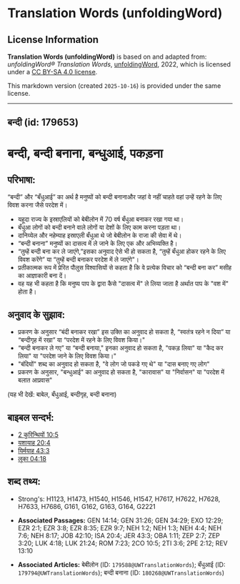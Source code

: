 # Translation Words (unfoldingWord)

## License Information

**Translation Words (unfoldingWord)** is based on and adapted from: _unfoldingWord® Translation Words_, [unfoldingWord](https://unfoldingword.org/utw), 2022, which is licensed under a [CC BY-SA 4.0 license](https://creativecommons.org/licenses/by-sa/4.0/legalcode.en).

This markdown version (created `2025-10-16`) is provided under the same license.



--------------------------------

## बन्दी (id: 179653)

बन्दी, बन्दी बनाना, बन्धुआई, पकड़ना
==================================

परिभाषा:
--------

“बन्दी” और “बँधुआई” का अर्थ है मनुष्यों को बन्दी बनानाऔर जहां वे नहीं चाहते वहां उन्हें रहने के लिए विवश करना जैसे परदेश में।

* यहूदा राज्य के इस्राएलियों को बेबीलोन में 70 वर्ष बँधुआ बनाकर रखा गया था।
* बँधुआ लोगों को बन्दी बनाने वाले लोगों या देशों के लिए काम करना पड़ता था।
* दानिय्येल और नहेम्याह इस्राएली बँधुआ थे जो बेबीलोन के राजा की सेवा में थे।
* “बन्दी बनाना” मनुष्यों का दासत्व में ले जाने के लिए एक और अभिव्यक्ति है।
* “तुम्हें बन्दी बना कर ले जाएंगे,”इसका अनुवाद ऐसे भी हो सकता है, “तुम्हें बँधुआ होकर रहने के लिए विवश करेंगे” या “तुम्हें बन्दी बनाकर परदेश में ले जाएंगे"।
* प्रतीकात्मक रूप में प्रेरित पौलुस विश्वासियों से कहता है कि वे प्रत्येक विचार को “बन्दी बना कर” मसीह का आज्ञाकारी बना दें।
* वह यह भी कहता है कि मनुष्य पाप के द्वारा कैसे "दासत्व में" ले लिया जाता है अर्थात पाप के "वश में" होता है।

अनुवाद के सुझाव:
----------------

* प्रकरण के अनुसार “बंदी बनाकर रखा” इस उक्ति का अनुवाद हो सकता है, “स्वतंत्र रहने न दिया” या “बन्दीगृह में रखा” या “परदेश में रहने के लिए विवश किया।"
* “बन्दी बनाकर ले गए” या “बन्दी बनाया," इनका अनुवाद हो सकता है, "पकड़ लिया" या "कैद कर लिया" या "परदेश जाने के लिए विवश किया।"
* "बंदियों" शब्द का अनुवाद हो सकता है, "वे लोग जो पकडे गए थे" या "दास बनाए गए लोग"
* प्रकरण के अनुसार, "बन्धुआई" का अनुवाद हो सकता है, "कारावास" या "निर्वासन" या "परदेश में बलात आप्रवास"

(यह भी देखें: बाबेल, बँधुआई, बन्दीगृह, बन्दी बनाना)

बाइबल सन्दर्भ:
--------------

* [2 कुरिन्थियों 10:5](https://ref.ly/2Cor0:0)
* [यशायाह 20:4](https://ref.ly/Isa20:4)
* [यिर्मयाह 43:3](https://ref.ly/Jer43:3)
* [लूका 04:18](https://ref.ly/Luke4:18)

शब्द तथ्य:
----------

* Strong's: H1123, H1473, H1540, H1546, H1547, H7617, H7622, H7628, H7633, H7686, G161, G162, G163, G164, G2221

* **Associated Passages:** GEN 14:14; GEN 31:26; GEN 34:29; EXO 12:29; EZR 2:1; EZR 3:8; EZR 8:35; EZR 9:7; NEH 1:2; NEH 1:3; NEH 4:4; NEH 7:6; NEH 8:17; JOB 42:10; ISA 20:4; JER 43:3; OBA 1:11; ZEP 2:7; ZEP 3:20; LUK 4:18; LUK 21:24; ROM 7:23; 2CO 10:5; 2TI 3:6; 2PE 2:12; REV 13:10
* **Associated Articles:** बेबीलोन (ID: `179588@UWTranslationWords`); बँधुआई (ID: `179794@UWTranslationWords`); बन्दी बनाना (ID: `180268@UWTranslationWords`)

